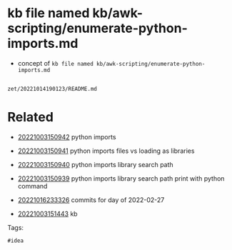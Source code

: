 # kb file named kb/awk-scripting/enumerate-python-imports.md

- concept of `kb file named kb/awk-scripting/enumerate-python-imports.md`

```
```

` zet/20221014190123/README.md `

# Related

- [20221003150942](/zet/20221003150942/README.md) python imports

- [20221003150941](/zet/20221003150941/README.md) python imports files vs loading as libraries

- [20221003150940](/zet/20221003150940/README.md) python imports library search path

- [20221003150939](/zet/20221003150939/README.md) python imports library search path print with python command

- [20221016233326](/zet/20221016233326/README.md) commits for day of 2022-02-27
- [20221003151443](/zet/20221003151443/README.md) kb

Tags:

    #idea
